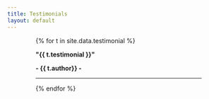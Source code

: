 ```yaml
---
title: Testimonials
layout: default
---
```


<div class="row expanded text-center" style="padding-right: 4rem; padding-left: 4rem;">
        {% for t in site.data.testimonial %}
        <p><strong>"{{ t.testimonial }}"</strong></p>
        <p><strong>- {{ t.author}} - </strong></p>
        <hr>
        {% endfor %}
</div>
